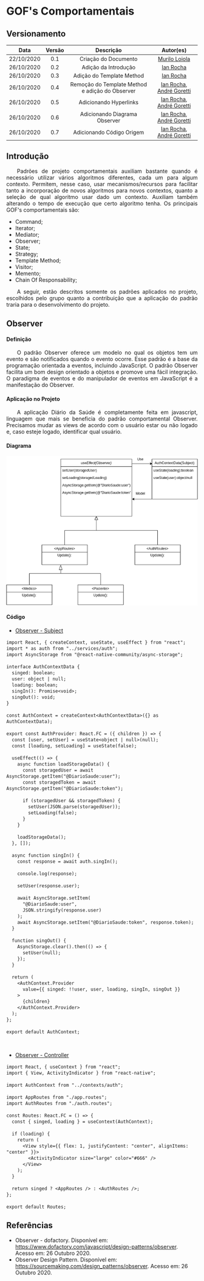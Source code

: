 # GOF's Comportamentais

## Versionamento

|    Data    | Versão |                    Descrição                    |                                        Autor(es)                                         |
| :--------: | :----: | :---------------------------------------------: | :--------------------------------------------------------------------------------------: |
| 22/10/2020 |  0.1   |              Criação do Documento               |                      [Murilo Loiola](https://github.com/murilo-dan)                      |
| 26/10/2020 |  0.2   |              Adição da Introdução               |                        [Ian Rocha](https://github.com/IanPSRocha)                        |
| 26/10/2020 |  0.3   |            Adição do Template Method            |                        [Ian Rocha](https://github.com/IanPSRocha)                        |
| 26/10/2020 |  0.4   | Remoção do Template Method e adição do Observer | [Ian Rocha](https://github.com/IanPSRocha), [André Goretti](https://github.com/Agoretti) |
| 26/10/2020 |  0.5   |             Adicionando Hyperlinks              | [Ian Rocha](https://github.com/IanPSRocha), [André Goretti](https://github.com/Agoretti) |
| 26/10/2020 |  0.6   |          Adicionando Diagrama Observer          | [Ian Rocha](https://github.com/IanPSRocha), [André Goretti](https://github.com/Agoretti) |
| 26/10/2020 |  0.7   |            Adicionando Código Origem            | [Ian Rocha](https://github.com/IanPSRocha), [André Goretti](https://github.com/Agoretti) |

## Introdução

<p align="justify">&emsp;&emsp;Padrões de projeto comportamentais
auxiliam bastante quando é necessário utilizar vários algoritmos diferentes, cada um para algum contexto. Permitem, nesse caso, usar mecanismos/recursos para facilitar tanto a incorporação de novos algoritmos para novos contextos, quanto a seleção de qual algoritmo usar
dado um contexto. Auxiliam também alterando o tempo de execução que certo algoritmo tenha. Os principais GOF's comportamentais são:</p>

- Command;
- Iterator;
- Mediator;
- Observer;
- State;
- Strategy;
- Template Method;
- Visitor;
- Memento;
- Chain Of Responsability;

<p align="justify">&emsp;&emsp;A seguir, estão descritos somente os padrões aplicados no projeto, escolhidos pelo grupo quanto a contribuição que a aplicação do padrão traria para o desenvolvimento do projeto.</p>

## Observer

#### Definição

<p align="justify">&emsp;&emsp;O padrão Observer oferece um modelo no qual os objetos tem um evento e são notificados quando o evento ocorre. Esse padrão é a base da programação orientada a eventos, incluindo JavaScript. O padrão Observer facilita um bom design orientado a objetos e promove uma fácil integração. O paradigma de eventos e do manipulador de eventos em JavaScript é a manifestação do Observer.</p>

#### Aplicação no Projeto

<p align="justify">&emsp;&emsp;A aplicação Diário da Saúde é completamente feita em javascript, linguagem que mais se beneficia do padrão comportamental Observer. Precisamos mudar as views de acordo com o usuário estar ou não logado e, caso esteje logado, identificar qual usuário.</p>

#### Diagrama

[![Observer_0.1](./img/Observer.png)](./img/Observer.png)

#### Código

- [Observer - Subject](https://github.com/UnBArqDsw/2020.1_G5_Diario_da_Saude/blob/master/mobile/DiarioSaude/src/contexts/auth.tsx)

```tsx
import React, { createContext, useState, useEffect } from "react";
import * as auth from "../services/auth";
import AsyncStorage from "@react-native-community/async-storage";

interface AuthContextData {
  singed: boolean;
  user: object | null;
  loading: boolean;
  singIn(): Promise<void>;
  singOut(): void;
}

const AuthContext = createContext<AuthContextData>({} as AuthContextData);

export const AuthProvider: React.FC = ({ children }) => {
  const [user, setUser] = useState<object | null>(null);
  const [loading, setLoading] = useState(false);

  useEffect(() => {
    async function loadStorageData() {
      const storagedUser = await AsyncStorage.getItem("@DiarioSaude:user");
      const storagedToken = await AsyncStorage.getItem("@DiarioSaude:token");

      if (storagedUser && storagedToken) {
        setUser(JSON.parse(storagedUser));
        setLoading(false);
      }
    }

    loadStorageData();
  }, []);

  async function singIn() {
    const response = await auth.singIn();

    console.log(response);

    setUser(response.user);

    await AsyncStorage.setItem(
      "@DiarioSaude:user",
      JSON.stringify(response.user)
    );
    await AsyncStorage.setItem("@DiarioSaude:token", response.token);
  }

  function singOut() {
    AsyncStorage.clear().then(() => {
      setUser(null);
    });
  }

  return (
    <AuthContext.Provider
      value={{ singed: !!user, user, loading, singIn, singOut }}
    >
      {children}
    </AuthContext.Provider>
  );
};

export default AuthContext;
```
</br>

- [Observer - Controller](https://github.com/UnBArqDsw/2020.1_G5_Diario_da_Saude/blob/master/mobile/DiarioSaude/src/routes/index.tsx)

```tsx
import React, { useContext } from "react";
import { View, ActivityIndicator } from "react-native";

import AuthContext from "../contexts/auth";

import AppRoutes from "./app.routes";
import AuthRoutes from "./auth.routes";

const Routes: React.FC = () => {
  const { singed, loading } = useContext(AuthContext);

  if (loading) {
    return (
      <View style={{ flex: 1, justifyContent: "center", alignItems: "center" }}>
        <ActivityIndicator size="large" color="#666" />
      </View>
    );
  }

  return singed ? <AppRoutes /> : <AuthRoutes />;
};

export default Routes;
```

## Referências

* Observer - dofactory. Disponível em: <a>https://www.dofactory.com/javascript/design-patterns/observer</a>. Acesso em: 26 Outubro 2020.
* Observer Design Pattern. Disponível em: <a>https://sourcemaking.com/design_patterns/observer</a>. Acesso em: 26 Outubro 2020.
